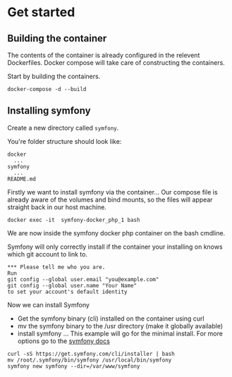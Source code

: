 # Get started
## Building the container
The contents of the container is already configured in the relevent Dockerfiles. Docker compose will take care of constructing the containers.

Start by building the containers.
```
docker-compose -d --build
```

## Installing symfony
Create a new directory called `symfony`.

You're folder structure should look like:
```
docker
  ...
symfony
  ...
README.md
```

Firstly we want to install symfony via the container... Our compose file is already aware of the volumes and bind mounts, so the files will appear straight back in our host machine.

```
docker exec -it  symfony-docker_php_1 bash
```

We are now inside the symfony docker php container on the bash cmdline.

Symfony will only correctly install if the container your installing on knows which git account to link to.
```
*** Please tell me who you are.
Run
git config --global user.email "you@example.com"
git config --global user.name "Your Name"
to set your account's default identity
```

Now we can install Symfony

* Get the symfony binary (cli) installed on the container using curl
* mv the symfony binary to the /usr directory (make it globally available)
* install symfony ... This example will go for the minimal install. For more options go to the [symfony docs](https://symfony.com/doc/current/setup.html, "The symfony installation docs")

```
curl -sS https://get.symfony.com/cli/installer | bash
mv /root/.symfony/bin/symfony /usr/local/bin/symfony
symfony new symfony --dir=/var/www/symfony
```
